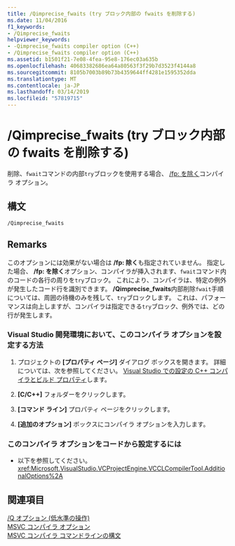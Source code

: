 ```yaml
---
title: /Qimprecise_fwaits (try ブロック内部の fwaits を削除する)
ms.date: 11/04/2016
f1_keywords:
- /Qimprecise_fwaits
helpviewer_keywords:
- -Qimprecise_fwaits compiler option (C++)
- /Qimprecise_fwaits compiler option (C++)
ms.assetid: b1501f21-7e08-4fea-95e8-176ec03a635b
ms.openlocfilehash: 40683382686ea64a80563f3f29b7d3523f4144a8
ms.sourcegitcommit: 8105b7003b89b73b4359644ff4281e1595352dda
ms.translationtype: MT
ms.contentlocale: ja-JP
ms.lasthandoff: 03/14/2019
ms.locfileid: "57819715"
---
```

# <a name="qimprecisefwaits-remove-fwaits-inside-try-blocks"></a>/Qimprecise_fwaits (try ブロック内部の fwaits を削除する)

削除、`fwait`コマンドの内部`try`ブロックを使用する場合、 [/fp: を除く](fp-specify-floating-point-behavior.md)コンパイラ オプション。

## <a name="syntax"></a>構文

```
/Qimprecise_fwaits
```

## <a name="remarks"></a>Remarks

このオプションには効果がない場合は **/fp: 除く**も指定されていません。 指定した場合、 **/fp: を除く**オプション、コンパイラが挿入されます、`fwait`コマンド内のコードの各行の周りを`try`ブロック。 これにより、コンパイラは、特定の例外が発生したコード行を識別できます。 **/Qimprecise_fwaits**内部削除`fwait`手順については、周囲の待機のみを残して、`try`ブロックします。 これは、パフォーマンスは向上しますが、コンパイラは指定できる`try`ブロック、例外では、どの行が発生します。

### <a name="to-set-this-compiler-option-in-the-visual-studio-development-environment"></a>Visual Studio 開発環境において、このコンパイラ オプションを設定する方法

1. プロジェクトの **[プロパティ ページ]** ダイアログ ボックスを開きます。 詳細については、次を参照してください。 [Visual Studio での設定の C++ コンパイラとビルド プロパティ](../working-with-project-properties.md)します。

1. **[C/C++]** フォルダーをクリックします。

1. **[コマンド ライン]** プロパティ ページをクリックします。

1. **[追加のオプション]** ボックスにコンパイラ オプションを入力します。

### <a name="to-set-this-compiler-option-programmatically"></a>このコンパイラ オプションをコードから設定するには

- 以下を参照してください。<xref:Microsoft.VisualStudio.VCProjectEngine.VCCLCompilerTool.AdditionalOptions%2A>

## <a name="see-also"></a>関連項目

[/Q オプション (低水準の操作)](q-options-low-level-operations.md)<br/>
[MSVC コンパイラ オプション](compiler-options.md)<br/>
[MSVC コンパイラ コマンドラインの構文](compiler-command-line-syntax.md)
